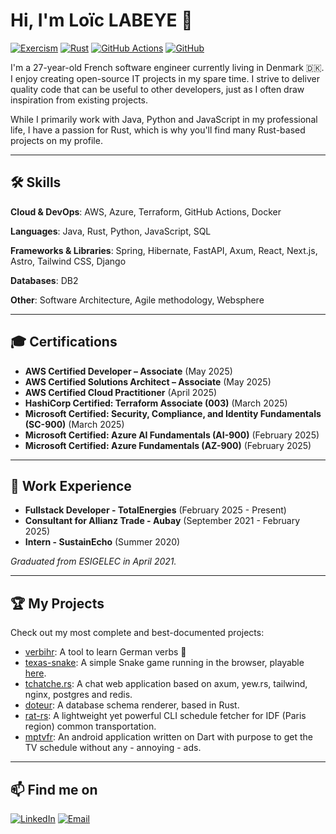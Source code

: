 # Hi, I'm Loïc LABEYE 👋

[![Exercism](https://img.shields.io/badge/Exercism-009CAB?style=for-the-badge&logo=exercism&logoColor=white)](https://exercism.org/profiles/nag763)
[![Rust](https://img.shields.io/badge/rust-%23000000.svg?style=for-the-badge&logo=rust&logoColor=white)](https://github.com/search?q=owner%3Anag763+language%3ARust+&type=code)
[![GitHub Actions](https://img.shields.io/badge/github%20actions-%232671E5.svg?style=for-the-badge&logo=githubactions&logoColor=white)](https://github.com/search?q=owner%3Anag763+.github%2Fworkflows&type=code)
[![GitHub](https://img.shields.io/badge/github-%23121011.svg?style=for-the-badge&logo=github&logoColor=white)](https://github.com/nag763)

I'm a 27-year-old French software engineer currently living in Denmark 🇩🇰. I enjoy creating open-source IT projects in my spare time. I strive to deliver quality code that can be useful to other developers, just as I often draw inspiration from existing projects.

While I primarily work with Java, Python and JavaScript in my professional life, I have a passion for Rust, which is why you'll find many Rust-based projects on my profile.

---

## 🛠️ Skills

**Cloud & DevOps**: AWS, Azure, Terraform, GitHub Actions, Docker

**Languages**: Java, Rust, Python, JavaScript, SQL

**Frameworks & Libraries**: Spring, Hibernate, FastAPI, Axum, React, Next.js, Astro, Tailwind CSS, Django

**Databases**: DB2

**Other**: Software Architecture, Agile methodology, Websphere

---

## 🎓 Certifications

-   **AWS Certified Developer – Associate** (May 2025)
-   **AWS Certified Solutions Architect – Associate** (May 2025)
-   **AWS Certified Cloud Practitioner** (April 2025)
-   **HashiCorp Certified: Terraform Associate (003)** (March 2025)
-   **Microsoft Certified: Security, Compliance, and Identity Fundamentals (SC-900)** (March 2025)
-   **Microsoft Certified: Azure AI Fundamentals (AI-900)** (February 2025)
-   **Microsoft Certified: Azure Fundamentals (AZ-900)** (February 2025)

---

## 💼 Work Experience

-   **Fullstack Developer - TotalEnergies** (February 2025 - Present)
-   **Consultant for Allianz Trade - Aubay** (September 2021 - February 2025)
-   **Intern - SustainEcho** (Summer 2020)

*Graduated from ESIGELEC in April 2021.*

---

## 🏆 My Projects

Check out my most complete and best-documented projects:

*   [verbihr](https://github.com/nag763/verbihr): A tool to learn German verbs 📘
*   [texas-snake](https://github.com/nag763/texas-snake): A simple Snake game running in the browser, playable [here](https://nag763.github.io/texas-snake/).
*   [tchatche.rs](https://github.com/nag763/tchatchers): A chat web application based on axum, yew.rs, tailwind, nginx, postgres and redis.
*   [doteur](https://github.com/nag763/doteur): A database schema renderer, based in Rust.
*   [rat-rs](https://github.com/nag763/rat-rs): A lightweight yet powerful CLI schedule fetcher for IDF (Paris region) common transportation.
*   [mptvfr](https://github.com/nag763/mptvfr): An android application written on Dart with purpose to get the TV schedule without any - annoying - ads.

---

## 📫 Find me on

[![LinkedIn](https://img.shields.io/badge/LinkedIn-0077B5?style=for-the-badge&logo=linkedin&logoColor=white)](https://www.linked.in/labeyel)
[![Email](https://img.shields.io/badge/ProtonMail-8B89CC?style=for-the-badge&logo=protonmail&logoColor=white)](mailto:loic.labeye.contact@pm.me)
